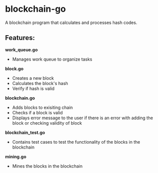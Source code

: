 # blockchain-go
A blockchain program that calculates and processes hash codes.

## Features:

**work_queue.go**
- Manages work queue to organize tasks

**block.go**
- Creates a new block 
- Calculates the block's hash
- Verify if hash is valid

**blockchain.go**
- Adds blocks to exisiting chain
- Checks if a block is valid
- Displays error message to the user if there is an error with adding the block or checking validity of block  

**blockchain_test.go**
- Contains test cases to test the functionality of the blocks in the blockchain

**mining.go**
- Mines the blocks in the blockchain

